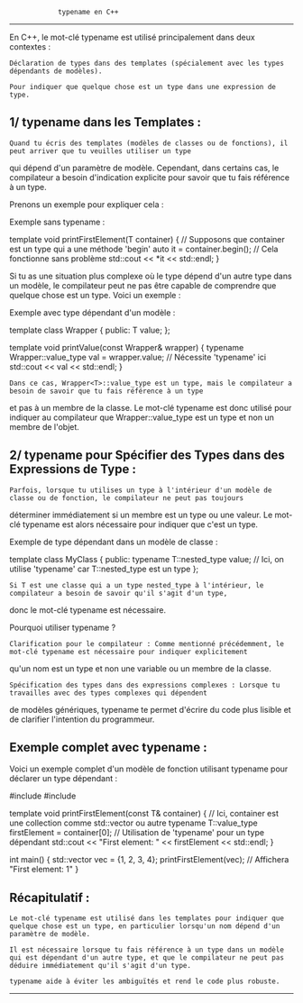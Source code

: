				typename en C++
******************************************************************************************************************************

En C++, le mot-clé typename est utilisé principalement dans deux contextes :

    Déclaration de types dans des templates (spécialement avec les types dépendants de modèles).

    Pour indiquer que quelque chose est un type dans une expression de type.

1/ typename dans les Templates :
--------------------------------

	Quand tu écris des templates (modèles de classes ou de fonctions), il peut arriver que tu veuilles utiliser un type 
qui dépend d'un paramètre de modèle. Cependant, dans certains cas, le compilateur a besoin d'indication explicite pour 
savoir que tu fais référence à un type.

Prenons un exemple pour expliquer cela :

Exemple sans typename :

template <typename T>
void printFirstElement(T container) {
    // Supposons que container est un type qui a une méthode 'begin'
    auto it = container.begin();  // Cela fonctionne sans problème
    std::cout << *it << std::endl;
}

Si tu as une situation plus complexe où le type dépend d'un autre type dans un modèle, le compilateur peut ne pas être 
capable de comprendre que quelque chose est un type. Voici un exemple :

Exemple avec type dépendant d'un modèle :

template <typename T>
class Wrapper 
{
public:
    T value;
};

template <typename T>
void printValue(const Wrapper<T>& wrapper) 
{
    typename Wrapper<T>::value_type val = wrapper.value;  // Nécessite 'typename' ici
    std::cout << val << std::endl;
}

	Dans ce cas, Wrapper<T>::value_type est un type, mais le compilateur a besoin de savoir que tu fais référence à un type 
et pas à un membre de la classe. Le mot-clé typename est donc utilisé pour indiquer au compilateur que Wrapper<T>::value_type est 
un type et non un membre de l'objet.

2/ typename pour Spécifier des Types dans des Expressions de Type :
-------------------------------------------------------------------

	Parfois, lorsque tu utilises un type à l'intérieur d'un modèle de classe ou de fonction, le compilateur ne peut pas toujours
déterminer immédiatement si un membre est un type ou une valeur. Le mot-clé typename est alors nécessaire pour indiquer que c'est un type.

Exemple de type dépendant dans un modèle de classe :

template <typename T>
class MyClass {
public:
    typename T::nested_type value;  // Ici, on utilise 'typename' car T::nested_type est un type
};

	Si T est une classe qui a un type nested_type à l'intérieur, le compilateur a besoin de savoir qu'il s'agit d'un type,
donc le mot-clé typename est nécessaire.

Pourquoi utiliser typename ?

    Clarification pour le compilateur : Comme mentionné précédemment, le mot-clé typename est nécessaire pour indiquer explicitement 
qu'un nom est un type et non une variable ou un membre de la classe.

    Spécification des types dans des expressions complexes : Lorsque tu travailles avec des types complexes qui dépendent 
de modèles génériques, typename te permet d'écrire du code plus lisible et de clarifier l'intention du programmeur.

Exemple complet avec typename :
-------------------------------

Voici un exemple complet d'un modèle de fonction utilisant typename pour déclarer un type dépendant :

#include <iostream>
#include <vector>

template <typename T>
void printFirstElement(const T& container) {
    // Ici, container est une collection comme std::vector ou autre
    typename T::value_type firstElement = container[0]; // Utilisation de 'typename' pour un type dépendant
    std::cout << "First element: " << firstElement << std::endl;
}

int main() {
    std::vector<int> vec = {1, 2, 3, 4};
    printFirstElement(vec);  // Affichera "First element: 1"
}

Récapitulatif :
---------------

    Le mot-clé typename est utilisé dans les templates pour indiquer que quelque chose est un type, en particulier lorsqu'un nom dépend d'un paramètre de modèle.

    Il est nécessaire lorsque tu fais référence à un type dans un modèle qui est dépendant d'un autre type, et que le compilateur ne peut pas déduire immédiatement qu'il s'agit d'un type.

    typename aide à éviter les ambiguïtés et rend le code plus robuste.

***************************************************************************************************************************************
